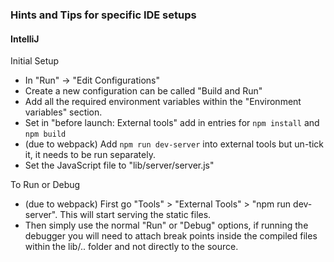 ### Hints and Tips for specific IDE setups

#### IntelliJ

Initial Setup
- In "Run" -> "Edit Configurations"
- Create a new configuration can be called "Build and Run"
- Add all the required environment variables within the "Environment variables" section.
- Set in "before launch: External tools" add in entries for `npm install` and `npm build`
- (due to webpack) Add `npm run dev-server` into external tools but un-tick it, it needs to be run separately.
- Set the JavaScript file to "lib/server/server.js"

To Run or Debug
- (due to webpack) First go "Tools" > "External Tools" > "npm run dev-server". This will start serving the static files.
- Then simply use the normal "Run" or "Debug" options, if running the debugger you will need to attach break points
inside the compiled files within the lib/.. folder and not directly to the source.
